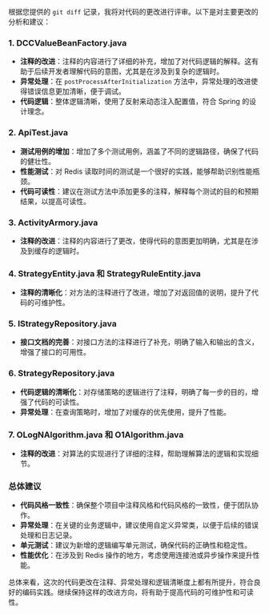根据您提供的 `git diff` 记录，我将对代码的更改进行评审。以下是对主要更改的分析和建议：

### 1. DCCValueBeanFactory.java
- **注释的改进**：注释的内容进行了详细的补充，增加了对代码逻辑的解释。这有助于后续开发者理解代码的意图，尤其是在涉及到复杂的逻辑时。
- **异常处理**：在 `postProcessAfterInitialization` 方法中，异常处理的改进使得错误信息更加清晰，便于调试。
- **代码逻辑**：整体逻辑清晰，使用了反射来动态注入配置值，符合 Spring 的设计理念。

### 2. ApiTest.java
- **测试用例的增加**：增加了多个测试用例，涵盖了不同的逻辑路径，确保了代码的健壮性。
- **性能测试**：对 Redis 读取时间的测试是一个很好的实践，能够帮助识别性能瓶颈。
- **代码可读性**：建议在测试方法中添加更多的注释，解释每个测试的目的和预期结果，以提高可读性。

### 3. ActivityArmory.java
- **注释的改进**：注释的内容进行了更改，使得代码的意图更加明确，尤其是在涉及到缓存的逻辑时。

### 4. StrategyEntity.java 和 StrategyRuleEntity.java
- **注释的清晰化**：对方法的注释进行了改进，增加了对返回值的说明，提升了代码的可维护性。

### 5. IStrategyRepository.java
- **接口文档的完善**：对接口方法的注释进行了补充，明确了输入和输出的含义，增强了接口的可用性。

### 6. StrategyRepository.java
- **代码逻辑的清晰化**：对存储策略的逻辑进行了注释，明确了每一步的目的，增强了代码的可读性。
- **异常处理**：在查询策略时，增加了对缓存的优先使用，提升了性能。

### 7. OLogNAlgorithm.java 和 O1Algorithm.java
- **注释的改进**：对算法的实现进行了详细的注释，帮助理解算法的逻辑和实现细节。

### 总体建议
- **代码风格一致性**：确保整个项目中注释风格和代码风格的一致性，便于团队协作。
- **异常处理**：在关键的业务逻辑中，建议使用自定义异常类，以便于后续的错误处理和日志记录。
- **单元测试**：建议为新增的逻辑编写单元测试，确保代码的正确性和稳定性。
- **性能优化**：在涉及到 Redis 操作的地方，考虑使用连接池或异步操作来提升性能。

总体来看，这次的代码更改在注释、异常处理和逻辑清晰度上都有所提升，符合良好的编码实践。继续保持这样的改进方向，将有助于提高代码的可维护性和可读性。